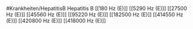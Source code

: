 #Krankheiten/HepatitisB
Hepatitis B
[[180 Hz (E)]]
[[5290 Hz (E)]]
[[27500 Hz (E)]]
[[45560 Hz (E)]]
[[95220 Hz (E)]]
[[182500 Hz (E)]]
[[414550 Hz (E)]]
[[420800 Hz (E)]]
[[418000 Hz (E)]]